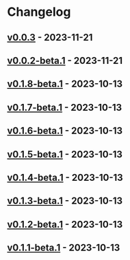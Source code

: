# Changelog

<!-- [NEXT_ENTRY] -->

## [v0.0.3](RaianGil/my-porfolio-frontend?version=GTv0.0.3) - 2023-11-21



## [v0.0.2-beta.1](RaianGil/my-porfolio-frontend?version=GTv0.0.2-beta.1) - 2023-11-21



## [v0.1.8-beta.1](vimcash/landing-frontend?version=GTv0.1.8-beta.1) - 2023-10-13



## [v0.1.7-beta.1](vimcash/landing-frontend?version=GTv0.1.7-beta.1) - 2023-10-13



## [v0.1.6-beta.1](vimcash/landing-frontend?version=GTv0.1.6-beta.1) - 2023-10-13



## [v0.1.5-beta.1](vimcash/landing-frontend?version=GTv0.1.5-beta.1) - 2023-10-13



## [v0.1.4-beta.1](vimcash/landing-frontend?version=GTv0.1.4-beta.1) - 2023-10-13



## [v0.1.3-beta.1](vimcash/landing-frontend?version=GTv0.1.3-beta.1) - 2023-10-13



## [v0.1.2-beta.1](vimcash/landing-frontend?version=GTv0.1.2-beta.1) - 2023-10-13



## [v0.1.1-beta.1](vimcash/landing-frontend?version=GTv0.1.1-beta.1) - 2023-10-13


